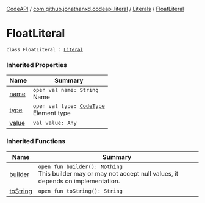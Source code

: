[CodeAPI](../../index.md) / [com.github.jonathanxd.codeapi.literal](../index.md) / [Literals](index.md) / [FloatLiteral](.)

# FloatLiteral

`class FloatLiteral : `[`Literal`](../-literal/index.md)

### Inherited Properties

| Name | Summary |
|---|---|
| [name](../-literal/name.md) | `open val name: String`<br>Name |
| [type](../-literal/type.md) | `open val type: `[`CodeType`](../../com.github.jonathanxd.codeapi.type/-code-type/index.md)<br>Element type |
| [value](../-literal/value.md) | `val value: Any` |

### Inherited Functions

| Name | Summary |
|---|---|
| [builder](../-literal/builder.md) | `open fun builder(): Nothing`<br>This builder may or may not accept null values, it depends on implementation. |
| [toString](../-literal/to-string.md) | `open fun toString(): String` |
